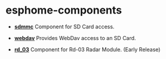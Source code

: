 # esphome-components

* **[sdmmc](/components/sdmmc/README.md)** Component for SD Card access.

* **[webdav](/components/webdav/README.md)** Provides WebDav access to an SD Card.

* **[rd_03](/components/rd_03/README.md)** Component for Rd-03 Radar Module. (Early Release)
